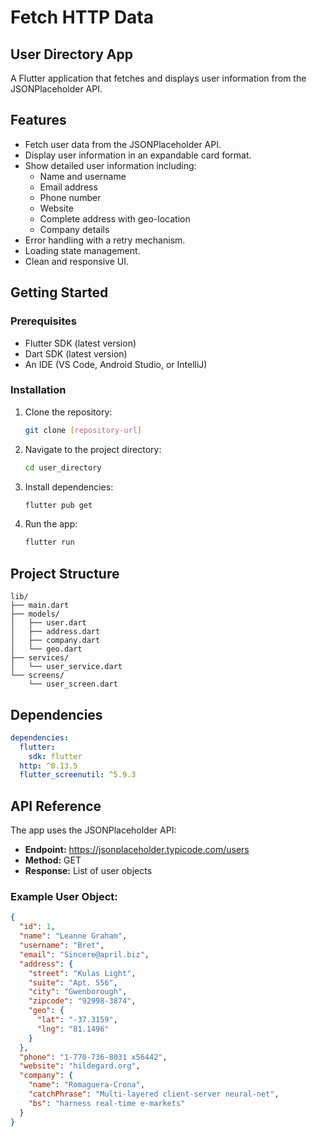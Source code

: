 
# Fetch HTTP Data

## User Directory App
A Flutter application that fetches and displays user information from the JSONPlaceholder API.

## Features
- Fetch user data from the JSONPlaceholder API.
- Display user information in an expandable card format.
- Show detailed user information including:
  - Name and username
  - Email address
  - Phone number
  - Website
  - Complete address with geo-location
  - Company details
- Error handling with a retry mechanism.
- Loading state management.
- Clean and responsive UI.

## Getting Started

### Prerequisites
- Flutter SDK (latest version)
- Dart SDK (latest version)
- An IDE (VS Code, Android Studio, or IntelliJ)

### Installation

1. Clone the repository:
   ```bash
   git clone [repository-url]
   ```

2. Navigate to the project directory:
   ```bash
   cd user_directory
   ```

3. Install dependencies:
   ```bash
   flutter pub get
   ```

4. Run the app:
   ```bash
   flutter run
   ```

## Project Structure
```
lib/
├── main.dart
├── models/
│   ├── user.dart
│   ├── address.dart
│   ├── company.dart
│   └── geo.dart
├── services/
│   └── user_service.dart
└── screens/
    └── user_screen.dart
```

## Dependencies
```yaml
dependencies:
  flutter:
    sdk: flutter
  http: ^0.13.5
  flutter_screenutil: ^5.9.3
```

## API Reference
The app uses the JSONPlaceholder API:

- **Endpoint:** https://jsonplaceholder.typicode.com/users
- **Method:** GET
- **Response:** List of user objects

### Example User Object:
```json
{
  "id": 1,
  "name": "Leanne Graham",
  "username": "Bret",
  "email": "Sincere@april.biz",
  "address": {
    "street": "Kulas Light",
    "suite": "Apt. 556",
    "city": "Gwenborough",
    "zipcode": "92998-3874",
    "geo": {
      "lat": "-37.3159",
      "lng": "81.1496"
    }
  },
  "phone": "1-770-736-8031 x56442",
  "website": "hildegard.org",
  "company": {
    "name": "Romaguera-Crona",
    "catchPhrase": "Multi-layered client-server neural-net",
    "bs": "harness real-time e-markets"
  }
}
```
